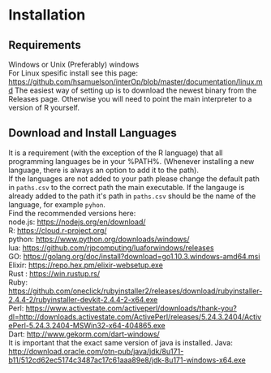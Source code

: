 # Installation 
## Requirements
Windows or Unix (Preferably) windows <br>
For Linux spesific install see this page: https://github.com/hsamuelson/interOp/blob/master/documentation/linux.md
The easiest way of setting up is to download the newest binary from the Releases page. Otherwise you will need to point the main interpreter to a version of R yourself.
## Download and Install Languages
It is a requirement (with the exception of the R language) that all programming languages be in your %PATH%. (Whenever installing a new language, there is always an option to add it to the path). <br>
If the languages are not added to your path please change the default path in ```paths.csv``` to the correct path the main executable. If the langauge is already added to the path it's path in ```paths.csv``` should be the name of the language, for example ```pyhon```.
<br>
Find the recommended versions here:<br>
node.js: https://nodejs.org/en/download/ <br>
R: https://cloud.r-project.org/ <br>
python: https://www.python.org/downloads/windows/ <br>
lua: https://github.com/rjpcomputing/luaforwindows/releases <br>
GO: https://golang.org/doc/install?download=go1.10.3.windows-amd64.msi <br>
Elixir: https://repo.hex.pm/elixir-websetup.exe <br>
Rust : https://win.rustup.rs/ <br>
Ruby: https://github.com/oneclick/rubyinstaller2/releases/download/rubyinstaller-2.4.4-2/rubyinstaller-devkit-2.4.4-2-x64.exe<br>
Perl:  https://www.activestate.com/activeperl/downloads/thank-you?dl=http://downloads.activestate.com/ActivePerl/releases/5.24.3.2404/ActivePerl-5.24.3.2404-MSWin32-x64-404865.exe
<br>
Dart: http://www.gekorm.com/dart-windows/ <br>
It is important that the exact same version of java is installed.
Java: http://download.oracle.com/otn-pub/java/jdk/8u171-b11/512cd62ec5174c3487ac17c61aaa89e8/jdk-8u171-windows-x64.exe <br>


